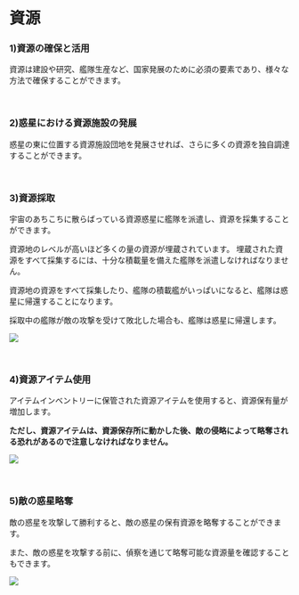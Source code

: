﻿# 資源

### 1)資源の確保と活用

 資源は建設や研究、艦隊生産など、国家発展のために必須の要素であり、様々な方法で確保することができます。

<br>

### 2)惑星における資源施設の発展

 惑星の東に位置する資源施設団地を発展させれば、さらに多くの資源を独自調達することができます。

<br>

### 3)資源採取

 宇宙のあちこちに散らばっている資源惑星に艦隊を派遣し、資源を採集することができます。

資源地のレベルが高いほど多くの量の資源が埋蔵されています。 埋蔵された資源をすべて採集するには、十分な積載量を備えた艦隊を派遣しなければなりません。

資源地の資源をすべて採集したり、艦隊の積載艦がいっぱいになると、艦隊は惑星に帰還することになります。

採取中の艦隊が敵の攻撃を受けて敗北した場合も、艦隊は惑星に帰還します。

![](http://d3bbxo4nelobc3.cloudfront.net/html/img/help/400_001resourcetype.jpg)

<br>

### 4)資源アイテム使用

 アイテムインベントリーに保管された資源アイテムを使用すると、資源保有量が増加します。

**ただし、資源アイテムは、資源保存所に動かした後、敵の侵略によって略奪される恐れがあるので注意しなければなりません。**

![](http://d3bbxo4nelobc3.cloudfront.net/html/img/help/400_004inventory.jpg)

<br>

### 5)敵の惑星略奪

敵の惑星を攻撃して勝利すると、敵の惑星の保有資源を略奪することができます。

また、敵の惑星を攻撃する前に、偵察を通じて略奪可能な資源量を確認することもできます。

![](http://d3bbxo4nelobc3.cloudfront.net/html/img/help/400_005planetloot.jpg)
